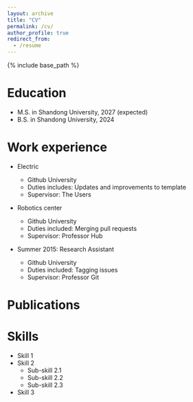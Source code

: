 ```yaml
---
layout: archive
title: "CV"
permalink: /cv/
author_profile: true
redirect_from:
  - /resume
---
```


{% include base_path %}

Education
======
* M.S. in Shandong University, 2027 (expected)
* B.S. in Shandong University, 2024

Work experience
======
* Electric
  * Github University
  * Duties includes: Updates and improvements to template
  * Supervisor: The Users

* Robotics center
  * Github University
  * Duties included: Merging pull requests
  * Supervisor: Professor Hub

* Summer 2015: Research Assistant
  * Github University
  * Duties included: Tagging issues
  * Supervisor: Professor Git
  

Publications
======
<!--  <ul>{%  %}
    {% include archive-single-cv.html %}
  {% endfor %}</ul> -->
  

Skills
======
* Skill 1
* Skill 2
  * Sub-skill 2.1
  * Sub-skill 2.2
  * Sub-skill 2.3
* Skill 3
